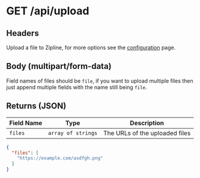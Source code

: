 # GET /api/upload

## Headers
Upload a file to Zipline, for more options see the [configuration](/docs/guides/upload-options) page.

## Body (multipart/form-data)
Field names of files should be `file`, if you want to upload multiple files then just append multiple fields with the name still being `file`.

## Returns (JSON)

| Field Name | Type | Description |
|------------|------|-------------|
|`files`|`array of strings`|The URLs of the uploaded files|

```json
{
  "files": [
    "https://example.com/asdfgh.png"
  ]
}
```
